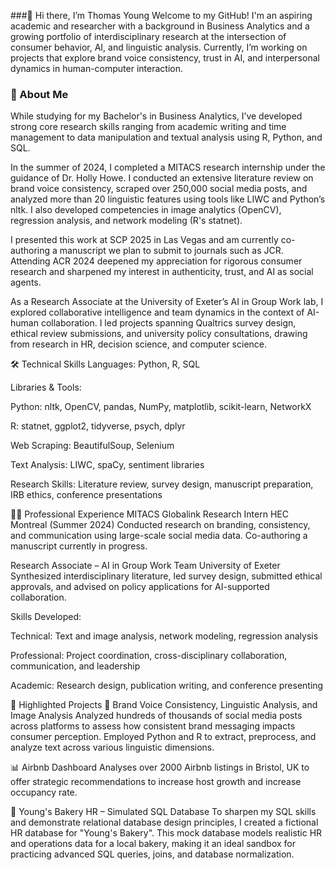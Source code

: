 ###👋 Hi there, I’m Thomas Young
Welcome to my GitHub! I'm an aspiring academic and researcher with a background in Business Analytics and a growing portfolio of interdisciplinary research at the intersection of consumer behavior, AI, and linguistic analysis. Currently, I’m working on projects that explore brand voice consistency, trust in AI, and interpersonal dynamics in human-computer interaction.

### 🧠 About Me
While studying for my Bachelor's in Business Analytics, I’ve developed strong core research skills ranging from academic writing and time management to data manipulation and textual analysis using R, Python, and SQL.

In the summer of 2024, I completed a MITACS research internship under the guidance of Dr. Holly Howe. I conducted an extensive literature review on brand voice consistency, scraped over 250,000 social media posts, and analyzed more than 20 linguistic features using tools like LIWC and Python’s nltk. I also developed competencies in image analytics (OpenCV), regression analysis, and network modeling (R's statnet).

I presented this work at SCP 2025 in Las Vegas and am currently co-authoring a manuscript we plan to submit to journals such as JCR. Attending ACR 2024 deepened my appreciation for rigorous consumer research and sharpened my interest in authenticity, trust, and AI as social agents.

As a Research Associate at the University of Exeter’s AI in Group Work lab, I explored collaborative intelligence and team dynamics in the context of AI-human collaboration. I led projects spanning Qualtrics survey design, ethical review submissions, and university policy consultations, drawing from research in HR, decision science, and computer science.

🛠️ Technical Skills
Languages: Python, R, SQL

Libraries & Tools:

Python: nltk, OpenCV, pandas, NumPy, matplotlib, scikit-learn, NetworkX

R: statnet, ggplot2, tidyverse, psych, dplyr

Web Scraping: BeautifulSoup, Selenium

Text Analysis: LIWC, spaCy, sentiment libraries

Research Skills: Literature review, survey design, manuscript preparation, IRB ethics, conference presentations

👩‍🔬 Professional Experience
MITACS Globalink Research Intern
HEC Montreal (Summer 2024)
Conducted research on branding, consistency, and communication using large-scale social media data. Co-authoring a manuscript currently in progress.

Research Associate – AI in Group Work Team
University of Exeter
Synthesized interdisciplinary literature, led survey design, submitted ethical approvals, and advised on policy applications for AI-supported collaboration.

Skills Developed:

Technical: Text and image analysis, network modeling, regression analysis

Professional: Project coordination, cross-disciplinary collaboration, communication, and leadership

Academic: Research design, publication writing, and conference presenting

🌟 Highlighted Projects
🧵 Brand Voice Consistency, Linguistic Analysis, and Image Analysis
Analyzed hundreds of thousands of social media posts across platforms to assess how consistent brand messaging impacts consumer perception. Employed Python and R to extract, preprocess, and analyze text across various linguistic dimensions.

📊 Airbnb Dashboard
Analyses over 2000 Airbnb listings in Bristol, UK to offer strategic recommendations to increase host growth and increase occupancy rate.

🍞 Young's Bakery HR – Simulated SQL Database
To sharpen my SQL skills and demonstrate relational database design principles, I created a fictional HR database for "Young's Bakery". This mock database models realistic HR and operations data for a local bakery, making it an ideal sandbox for practicing advanced SQL queries, joins, and database normalization.
